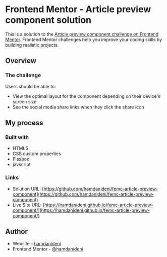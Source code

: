 # Frontend Mentor - Article preview component solution

This is a solution to the [Article preview component challenge on Frontend Mentor](https://www.frontendmentor.io/challenges/article-preview-component-dYBN_pYFT). Frontend Mentor challenges help you improve your coding skills by building realistic projects.

## Overview

### The challenge

Users should be able to:

- View the optimal layout for the component depending on their device's screen size
- See the social media share links when they click the share icon

## My process

### Built with

- HTML5
- CSS custom properties
- Flexbox
- javscript

### Links

- Solution URL: [https://github.com/hamdanideni/femc-article-preview-component](https://github.com/hamdanideni/femc-article-preview-component)
- Live Site URL: [https://hamdanideni.github.io/femc-article-preview-component/](https://hamdanideni.github.io/femc-article-preview-component/)

## Author

- Website - [hamdanideni](https://hamdanideni.github.io/)
- Frontend Mentor - [@hamdanideni](https://www.frontendmentor.io/profile/hamdanideni)
